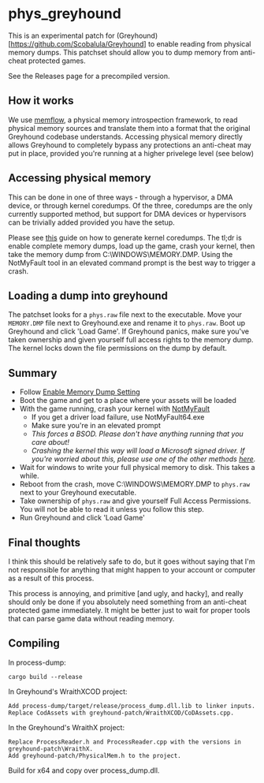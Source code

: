 # phys_greyhound
This is an experimental patch for (Greyhound)[https://github.com/Scobalula/Greyhound] to enable reading from physical memory dumps. This patchset should allow you to dump memory from anti-cheat protected games.

See the Releases page for a precompiled version.

## How it works
We use [memflow](https://github.com/memflow/memflow), a physical memory introspection framework, to read physical memory sources and translate them into a format that the original Greyhound codebase understands. Accessing physical memory directly allows Greyhound to completely bypass any protections an anti-cheat may put in place, provided you're running at a higher privelege level (see below)

## Accessing physical memory
This can be done in one of three ways - through a hypervisor, a DMA device, or through kernel coredumps. Of the three, coredumps are the only currently supported method, but support for DMA devices or hypervisors can be trivially added provided you have the setup.

Please see [this](https://docs.microsoft.com/en-us/windows/client-management/generate-kernel-or-complete-crash-dump) guide on how to generate kernel coredumps. The tl;dr is enable complete memory dumps, load up the game, crash your kernel, then take the memory dump from C:\WINDOWS\MEMORY.DMP. Using the NotMyFault tool in an elevated command prompt is the best way to trigger a crash.

## Loading a dump into greyhound
The patchset looks for a `phys.raw` file next to the executable. Move your `MEMORY.DMP` file next to Greyhound.exe and rename it to `phys.raw`. Boot up Greyhound and click 'Load Game'. If Greyhound panics, make sure you've taken ownership and given yourself full access rights to the memory dump. The kernel locks down the file permissions on the dump by default.

## Summary
- Follow [Enable Memory Dump Setting](https://docs.microsoft.com/en-us/windows/client-management/generate-kernel-or-complete-crash-dump#enable-memory-dump-setting)
- Boot the game and get to a place where your assets will be loaded
- With the game running, crash your kernel with [NotMyFault](https://docs.microsoft.com/en-us/windows/client-management/generate-kernel-or-complete-crash-dump#use-the-notmyfault-tool)
  - If you get a driver load failure, use NotMyFault64.exe
  - Make sure you're in an elevated prompt
  - *This forces a BSOD. Please don't have anything running that you care about!*
  - *Crashing the kernel this way will load a Microsoft signed driver. If you're worried about this, please use one of the other methods [here](https://docs.microsoft.com/en-us/windows-hardware/drivers/debugger/forcing-a-system-crash).*
- Wait for windows to write your full physical memory to disk. This takes a while.
- Reboot from the crash, move C:\WINDOWS\MEMORY.DMP to `phys.raw` next to your Greyhound executable.
- Take ownership of `phys.raw` and give yourself Full Access Permissions. You will not be able to read it unless you follow this step.
- Run Greyhound and click 'Load Game'

## Final thoughts
I think this should be relatively safe to do, but it goes without saying that I'm not responsible for anything that might happen to your account or computer as a result of this process.

This process is annoying, and primitive [and ugly, and hacky], and really should only be done if you absolutely need something from an anti-cheat protected game immediately. It might be better just to wait for proper tools that can parse game data without reading memory.

## Compiling

In process-dump:
```
cargo build --release
```

In Greyhound's WraithXCOD project:
```
Add process-dump/target/release/process_dump.dll.lib to linker inputs.
Replace CodAssets with greyhound-patch/WraithXCOD/CoDAssets.cpp.
```

In the Greyhound's WraithX project:

```
Replace ProcessReader.h and ProcessReader.cpp with the versions in greyhound-patch\WraithX.
Add greyhound-patch/PhysicalMem.h to the project.
```

Build for x64 and copy over process_dump.dll.
